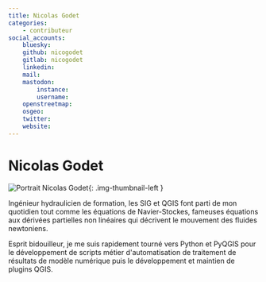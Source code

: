 ```yaml
---
title: Nicolas Godet
categories:
    - contributeur
social_accounts:
    bluesky:
    github: nicogodet
    gitlab: nicogodet
    linkedin:
    mail:
    mastodon:
        instance:
        username:
    openstreetmap:
    osgeo:
    twitter:
    website:
---
```


# Nicolas Godet

<!-- --8<-- [start:author-sign-block] -->

![Portrait Nicolas Godet](https://cdn.geotribu.fr/img/internal/contributeurs/ngo.webp "Portrait Nicolas Godet"){: .img-thumbnail-left }

Ingénieur hydraulicien de formation, les SIG et QGIS font parti de mon quotidien tout comme les équations de Navier-Stockes, fameuses équations aux dérivées partielles non linéaires qui décrivent le mouvement des fluides newtoniens.

Esprit bidouilleur, je me suis rapidement tourné vers Python et PyQGIS pour le développement de scripts métier d'automatisation de traitement de résultats de modèle numérique puis le développement et maintien de plugins QGIS.

<!-- --8<-- [end:author-sign-block] -->
